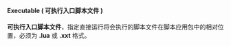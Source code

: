 #### Executable \( 可执行入口脚本文件 \)

**可执行入口脚本文件**，指定直接运行将会执行的脚本文件在脚本应用包中的相对位置，必须为 **\.lua** 或 **\.xxt** 格式。
